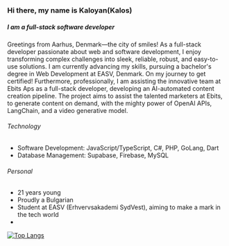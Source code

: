 ### Hi there, my name is Kaloyan(Kalos) 
##### I am a full-stack software developer

Greetings from Aarhus, Denmark—the city of smiles! As a full-stack developer passionate about web and software development, I enjoy transforming complex challenges into sleek, reliable, robust, and easy-to-use solutions.
I am currently advancing my skills, pursuing a bachelor's degree in Web Development at EASV, Denmark. On my journey to get certified! Furthermore, professionally, I am assisting the innovative team at Ebits Aps as a full-stack developer, developing an AI-automated content creation pipeline. The project aims to assist the talented marketers at Ebits, to generate content on demand, with the mighty power of OpenAI APIs, LangChain, and a video generative model.

###### Technology
- Software Development: JavaScript/TypeScript, C#, PHP, GoLang, Dart
- Database Management: Supabase, Firebase, MySQL
  
###### Personal
- 21 years young
- Proudly a Bulgarian
- Student at EASV (Erhvervsakademi SydVest), aiming to make a mark in the tech world
- 
[![Top Langs](https://github-readme-stats.vercel.app/api/top-langs/?username=kaloyanpepelyashki)](https://github.com/anuraghazra/github-readme-stats)
